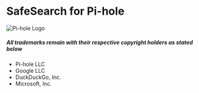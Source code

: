 # SafeSearch for Pi-hole
![Pi-hole Logo](https://i0.wp.com/pi-hole.net/wp-content/uploads/2017/06/Vortex-r.png?resize=100%2C100&ssl=1)

##### All trademarks remain with their respective copyright holders as stated below
- Pi-hole LLC
- Google LLC
- DuckDuckGo, Inc.
- Microsoft, Inc.
